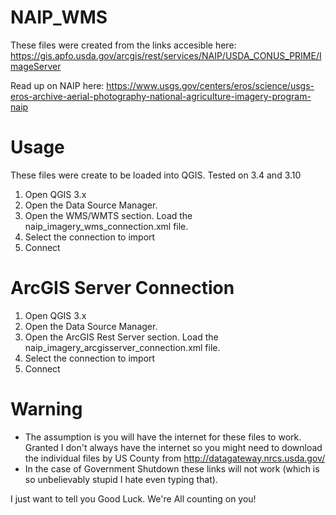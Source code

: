 NAIP_WMS
========

These files were created from the links accesible here: https://gis.apfo.usda.gov/arcgis/rest/services/NAIP/USDA_CONUS_PRIME/ImageServer

Read up on NAIP here: https://www.usgs.gov/centers/eros/science/usgs-eros-archive-aerial-photography-national-agriculture-imagery-program-naip

Usage
========
These files were create to be loaded into QGIS. Tested on 3.4 and 3.10 

1. Open QGIS 3.x 
2. Open the Data Source Manager. 
3. Open the WMS/WMTS section. Load the naip_imagery_wms_connection.xml file.   
4. Select the connection to import 
5. Connect

ArcGIS Server Connection
========
1. Open QGIS 3.x 
2. Open the Data Source Manager. 
3. Open the ArcGIS Rest Server section. Load the naip_imagery_arcgisserver_connection.xml file.   
4. Select the connection to import 
5. Connect


Warning
========
* The assumption is you will have the internet for these files to work. Granted I don't always have the internet so you might need to download the individual files by US County from http://datagateway.nrcs.usda.gov/
* In the case of Government Shutdown these links will not work (which is so unbelievably stupid I hate even typing that). 


I just want to tell you Good Luck. We're All counting on you!
